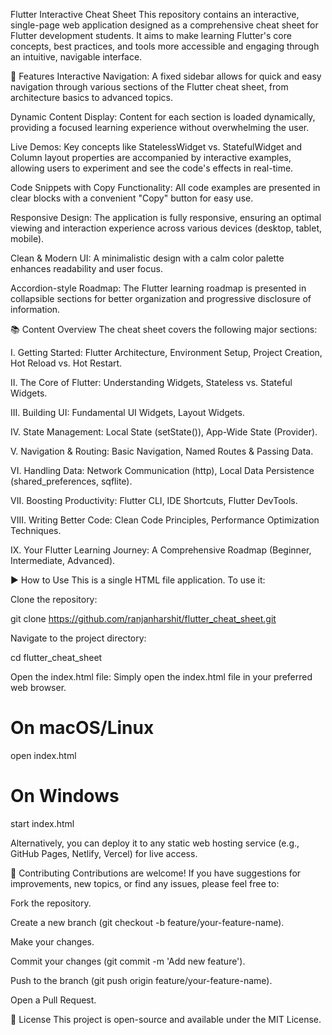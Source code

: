 Flutter Interactive Cheat Sheet
This repository contains an interactive, single-page web application designed as a comprehensive cheat sheet for Flutter development students. It aims to make learning Flutter's core concepts, best practices, and tools more accessible and engaging through an intuitive, navigable interface.

🚀 Features
Interactive Navigation: A fixed sidebar allows for quick and easy navigation through various sections of the Flutter cheat sheet, from architecture basics to advanced topics.

Dynamic Content Display: Content for each section is loaded dynamically, providing a focused learning experience without overwhelming the user.

Live Demos: Key concepts like StatelessWidget vs. StatefulWidget and Column layout properties are accompanied by interactive examples, allowing users to experiment and see the code's effects in real-time.

Code Snippets with Copy Functionality: All code examples are presented in clear blocks with a convenient "Copy" button for easy use.

Responsive Design: The application is fully responsive, ensuring an optimal viewing and interaction experience across various devices (desktop, tablet, mobile).

Clean & Modern UI: A minimalistic design with a calm color palette enhances readability and user focus.

Accordion-style Roadmap: The Flutter learning roadmap is presented in collapsible sections for better organization and progressive disclosure of information.

📚 Content Overview
The cheat sheet covers the following major sections:

I. Getting Started: Flutter Architecture, Environment Setup, Project Creation, Hot Reload vs. Hot Restart.

II. The Core of Flutter: Understanding Widgets, Stateless vs. Stateful Widgets.

III. Building UI: Fundamental UI Widgets, Layout Widgets.

IV. State Management: Local State (setState()), App-Wide State (Provider).

V. Navigation & Routing: Basic Navigation, Named Routes & Passing Data.

VI. Handling Data: Network Communication (http), Local Data Persistence (shared_preferences, sqflite).

VII. Boosting Productivity: Flutter CLI, IDE Shortcuts, Flutter DevTools.

VIII. Writing Better Code: Clean Code Principles, Performance Optimization Techniques.

IX. Your Flutter Learning Journey: A Comprehensive Roadmap (Beginner, Intermediate, Advanced).

▶️ How to Use
This is a single HTML file application. To use it:

Clone the repository:

git clone https://github.com/ranjanharshit/flutter_cheat_sheet.git

Navigate to the project directory:

cd flutter_cheat_sheet

Open the index.html file:
Simply open the index.html file in your preferred web browser.

# On macOS/Linux
open index.html

# On Windows
start index.html

Alternatively, you can deploy it to any static web hosting service (e.g., GitHub Pages, Netlify, Vercel) for live access.

🤝 Contributing
Contributions are welcome! If you have suggestions for improvements, new topics, or find any issues, please feel free to:

Fork the repository.

Create a new branch (git checkout -b feature/your-feature-name).

Make your changes.

Commit your changes (git commit -m 'Add new feature').

Push to the branch (git push origin feature/your-feature-name).

Open a Pull Request.

📄 License
This project is open-source and available under the MIT License.
